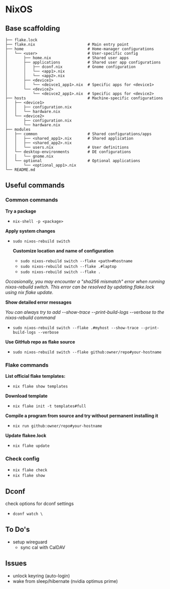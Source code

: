 # NixOS

## Base scaffolding
```
├── flake.lock
├── flake.nix                       # Main entry point
├── home                            # Home-manager configurations
│   └── <user>                      # User-specific config
│       ├── home.nix                # Shared user apps
│       ├── applications            # Shared user app configurations
│       │   ├── dconf.nix           # Gnome configuration 
│       │   └── <app1>.nix
│       │   └── <app2>.nix
│       ├── <device1> 
│       │   └── <deivce1_app1>.nix  # Specific apps for <device1>
│       └── <device2>
│           └── <deivce2_app1>.nix  # Specific apps for <device2> 
├── hosts                           # Machine-specific configurations
│   ├── <device1>
│   │   ├── configuration.nix
│   │   └── hardware.nix
│   └── <device2>
│       ├── configuration.nix
│       └── hardware.nix
├── modules
│   ├── common                      # Shared configurations/apps
│   │   ├── <shared_app1>.nix       # Shared application
│   │   ├── <shared_app2>.nix
│   │   └── users.nix               # User definitions
│   └── desktop-environments        # DE configurations
│   │   └── gnome.nix
│   └── optional                    # Optional applications
│       └── <optional_app1>.nix
└── README.md
```

## Useful commands

### Common commands

**Try a package**
- `nix-shell -p <package>`

**Apply system changes**
- `sudo nixos-rebuild switch`

    **Customize location and name of configuration**
    - `sudo nixos-rebuild switch --flake <path>#hostname`
    - `sudo nixos-rebuild switch --flake .#laptop`
    - `sudo nixos-rebuild switch --flake .` 

*Occasionally, you may encounter a "sha256 mismatch" error when running nixos-rebuild switch. This error can be resolved by updating flake.lock using nix flake update.*

**Show detailed error messages**

*You can always try to add --show-trace --print-build-logs --verbose to the nixos-rebuild command*
- `sudo nixos-rebuild switch --flake .#myhost --show-trace --print-build-logs --verbose`

**Use GitHub repo as flake source**
- `sudo nixos-rebuild switch --flake github:owner/repo#your-hostname`

### Flake commands
**List official flake templates:**
- `nix flake show templates`

**Download template**
- `nix flake init -t templates#full`

**Compile a program from source and try without permanent installing it**
- `nix run github:owner/repo#your-hostname`

**Update flakee.lock**
- `nix flake update`

### Check config
- `nix flake check`
- `nix flake show`

##  Dconf

check options for dconf settings
- `dconf watch \`

## To Do's
- setup wireguard
   - sync cal with CalDAV

## Issues
- unlock keyring (auto-login)
- wake from sleep/hibernate (nvidia optimus prime)